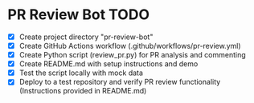 # PR Review Bot TODO

- [x] Create project directory "pr-review-bot"
- [x] Create GitHub Actions workflow (.github/workflows/pr-review.yml)
- [x] Create Python script (review_pr.py) for PR analysis and commenting
- [x] Create README.md with setup instructions and demo
- [x] Test the script locally with mock data
- [x] Deploy to a test repository and verify PR review functionality (Instructions provided in README.md)